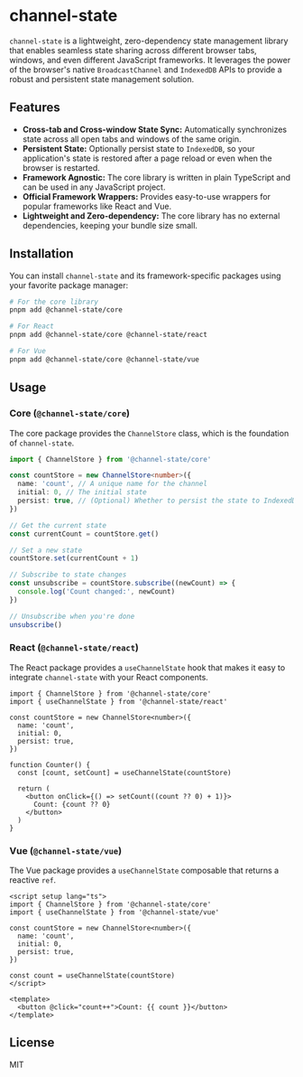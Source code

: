 # channel-state

`channel-state` is a lightweight, zero-dependency state management library that enables seamless state sharing across different browser tabs, windows, and even different JavaScript frameworks. It leverages the power of the browser's native `BroadcastChannel` and `IndexedDB` APIs to provide a robust and persistent state management solution.

## Features

- **Cross-tab and Cross-window State Sync:** Automatically synchronizes state across all open tabs and windows of the same origin.
- **Persistent State:** Optionally persist state to `IndexedDB`, so your application's state is restored after a page reload or even when the browser is restarted.
- **Framework Agnostic:** The core library is written in plain TypeScript and can be used in any JavaScript project.
- **Official Framework Wrappers:** Provides easy-to-use wrappers for popular frameworks like React and Vue.
- **Lightweight and Zero-dependency:** The core library has no external dependencies, keeping your bundle size small.

## Installation

You can install `channel-state` and its framework-specific packages using your favorite package manager:

```bash
# For the core library
pnpm add @channel-state/core

# For React
pnpm add @channel-state/core @channel-state/react

# For Vue
pnpm add @channel-state/core @channel-state/vue
```

## Usage

### Core (`@channel-state/core`)

The core package provides the `ChannelStore` class, which is the foundation of `channel-state`.

```typescript
import { ChannelStore } from '@channel-state/core'

const countStore = new ChannelStore<number>({
  name: 'count', // A unique name for the channel
  initial: 0, // The initial state
  persist: true, // (Optional) Whether to persist the state to IndexedDB
})

// Get the current state
const currentCount = countStore.get()

// Set a new state
countStore.set(currentCount + 1)

// Subscribe to state changes
const unsubscribe = countStore.subscribe((newCount) => {
  console.log('Count changed:', newCount)
})

// Unsubscribe when you're done
unsubscribe()
```

### React (`@channel-state/react`)

The React package provides a `useChannelState` hook that makes it easy to integrate `channel-state` with your React components.

```tsx
import { ChannelStore } from '@channel-state/core'
import { useChannelState } from '@channel-state/react'

const countStore = new ChannelStore<number>({
  name: 'count',
  initial: 0,
  persist: true,
})

function Counter() {
  const [count, setCount] = useChannelState(countStore)

  return (
    <button onClick={() => setCount((count ?? 0) + 1)}>
      Count: {count ?? 0}
    </button>
  )
}
```

### Vue (`@channel-state/vue`)

The Vue package provides a `useChannelState` composable that returns a reactive `ref`.

```vue
<script setup lang="ts">
import { ChannelStore } from '@channel-state/core'
import { useChannelState } from '@channel-state/vue'

const countStore = new ChannelStore<number>({
  name: 'count',
  initial: 0,
  persist: true,
})

const count = useChannelState(countStore)
</script>

<template>
  <button @click="count++">Count: {{ count }}</button>
</template>
```

## License

MIT
